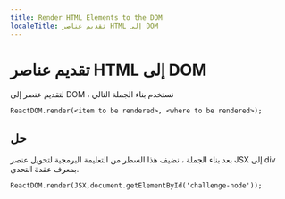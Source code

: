 ```yaml
---
title: Render HTML Elements to the DOM
localeTitle: تقديم عناصر HTML إلى DOM
---
```

# تقديم عناصر HTML إلى DOM

لتقديم عنصر إلى DOM ، نستخدم بناء الجملة التالي

 `ReactDOM.render(<item to be rendered>, <where to be rendered>); 
` 

## حل

بعد بناء الجملة ، نضيف هذا السطر من التعليمة البرمجية لتحويل عنصر JSX إلى div بمعرف عقدة التحدي.

 `ReactDOM.render(JSX,document.getElementById('challenge-node')); 
`